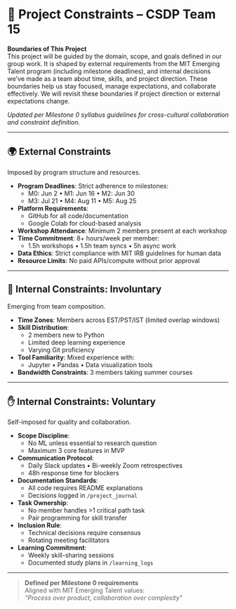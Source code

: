 # 🚧 Project Constraints – CSDP Team 15

**Boundaries of This Project**  
This project will be guided by the domain, scope, and goals defined in our group work. It is shaped by external requirements from the MIT Emerging Talent program (including milestone deadlines), and internal decisions we've made as a team about time, skills, and project direction. These boundaries help us stay focused, manage expectations, and collaborate effectively. We will revisit these boundaries if project direction or external expectations change.

*Updated per Milestone 0 syllabus guidelines for cross-cultural collaboration and constraint definition.*

---

## 🌍 External Constraints

Imposed by program structure and resources.

- **Program Deadlines**: Strict adherence to milestones:
  - M0: Jun 2 • M1: Jun 16 • M2: Jun 30
  - M3: Jul 21 • M4: Aug 11 • M5: Aug 25
- **Platform Requirements**:
  - GitHub for all code/documentation
  - Google Colab for cloud-based analysis
- **Workshop Attendance**: Minimum 2 members present at each workshop
- **Time Commitment**: 8+ hours/week per member:
  - 1.5h workshops • 1.5h team syncs • 5h async work
- **Data Ethics**: Strict compliance with MIT IRB guidelines for human data
- **Resource Limits**: No paid APIs/compute without prior approval

---

## 🧷 Internal Constraints: Involuntary

Emerging from team composition.

- **Time Zones**: Members across EST/PST/IST (limited overlap windows)
- **Skill Distribution**:
  - 2 members new to Python
  - Limited deep learning experience
  - Varying Git proficiency
- **Tool Familiarity**: Mixed experience with:
  - Jupyter • Pandas • Data visualization tools
- **Bandwidth Constraints**: 3 members taking summer courses

---

## ✋ Internal Constraints: Voluntary

Self-imposed for quality and collaboration.

- **Scope Discipline**:
  - No ML unless essential to research question
  - Maximum 3 core features in MVP
- **Communication Protocol**:
  - Daily Slack updates • Bi-weekly Zoom retrospectives
  - 48h response time for blockers
- **Documentation Standards**:
  - All code requires README explanations
  - Decisions logged in `/project_journal`
- **Task Ownership**:
  - No member handles >1 critical path task
  - Pair programming for skill transfer
- **Inclusion Rule**:
  - Technical decisions require consensus
  - Rotating meeting facilitators
- **Learning Commitment**:
  - Weekly skill-sharing sessions
  - Documented study plans in `/learning_logs`

---

> **Defined per Milestone 0 requirements**  
> Aligned with MIT Emerging Talent values:  
> *"Process over product, collaboration over complexity"*
